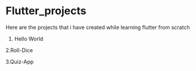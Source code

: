 ﻿# Flutter_projects
Here are the projects that i have created while learning flutter from scratch <br>
1. Hello World<br>

2.Roll-Dice<br>

3.Quiz-App
